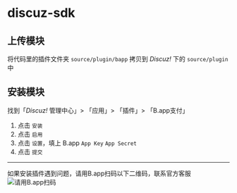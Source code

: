 # discuz-sdk
 
## 上传模块

将代码里的插件文件夹 `source/plugin/bapp` 拷贝到 *Discuz!* 下的 `source/plugin` 中

## 安装模块

找到「*Discuz!* 管理中心」> 「应用」> 「插件」> 「B.app支付」  

1. 点击 `安装`  
2. 点击 `启用`
3. 点击 `设置`，填上 B.app `App Key` `App Secret`
4. 点击 `提交`


------


如果安装插件遇到问题，请用B.app扫码以下二维码，联系官方客服  
![请用B.app扫码](https://www.b.app/assets/img/pic/customer_service_qrcode.png)



